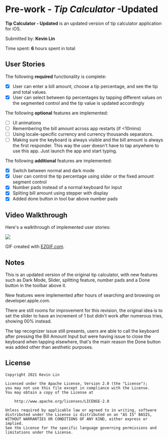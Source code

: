# Pre-work - *Tip Calculator* -Updated

**Tip Calculator - Updated** is an updated version of tip calculator application for iOS.

Submitted by: **Kevin Lin**

Time spent: **6** hours spent in total

## User Stories

The following **required** functionality is complete:

* [x] User can enter a bill amount, choose a tip percentage, and see the tip and total values.
* [x] User can select between tip percentages by tapping different values on the segmented control and the tip value is updated accordingly

The following **optional** features are implemented:

* [ ] UI animations
* [ ] Remembering the bill amount across app restarts (if <10mins)
* [ ] Using locale-specific currency and currency thousands separators.
* [ ] Making sure the keyboard is always visible and the bill amount is always the first responder. This way the user doesn't have to tap anywhere to use this app. Just launch the app and start typing.

The following **additional** features are implemented:

- [x] Switch between normal and dark mode 
- [x] User can control the tip percentage using slider or the fixed amount segment control
- [x] Number pads instead of a normal keyboard for input
- [x] Spliting bill amount using stepper with display 
- [x] Added done button in tool bar above number pads

## Video Walkthrough

Here's a walkthrough of implemented user stories:

![](https://i.imgur.com/Jos0UVQ.gif)



GIF created with [EZGIF.com](https://ezgif.com).

## Notes

This is an updated version of the original tip calculator, with new features such as Dark Mode, Slider, splitting feature, number pads and a Done button in the toolbar above it.

New features were implemented after hours of searching and browsing on developer.apple.com. 

There are still rooms for improvement for this revision, the original idea is to set the slider to have an increment of 1 but didn't work after numerous tries, showing 00% instead. 

The tap recognizer issue still presents, users are able to call the keyboard after pressing the Bill Amount Input but were having issue to close the keyboard when tapping elsewhere, that's the main reason the Done button was added other than aesthetic purposes. 

## License

    Copyright 2021 Kevin Lin

    Licensed under the Apache License, Version 2.0 (the "License");
    you may not use this file except in compliance with the License.
    You may obtain a copy of the License at

        http://www.apache.org/licenses/LICENSE-2.0

    Unless required by applicable law or agreed to in writing, software
    distributed under the License is distributed on an "AS IS" BASIS,
    WITHOUT WARRANTIES OR CONDITIONS OF ANY KIND, either express or implied.
    See the License for the specific language governing permissions and
    limitations under the License.

